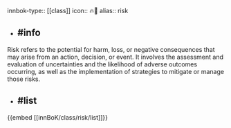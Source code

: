 innbok-type:: [[class]]
icon:: 🔥🚩
alias:: risk

- ## #info 
Risk refers to the potential for harm, loss, or negative consequences that may arise from an action, decision, or event. It involves the assessment and evaluation of uncertainties and the likelihood of adverse outcomes occurring, as well as the implementation of strategies to mitigate or manage those risks.
- ## #list 
{{embed [[innBoK/class/risk/list]]}}











